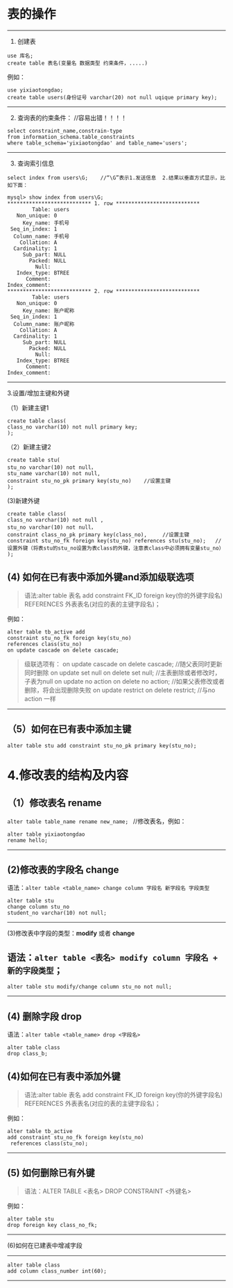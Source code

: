 # 表的操作

-------------------
1. 创建表

```
use 库名;
create table 表名(变量名 数据类型 约束条件，.....)
```
例如：

```
use yixiaotongdao;
create table users(身份证号 varchar(20) not null uqique primary key);
```
----------------------
2. 查询表的约束条件：           //容易出错！！！！

```
select constraint_name,constrain-type 
from information_schema.table_constraints 
where table_schema='yixiaotongdao' and table_name='users';
```
----------------------------

3. 查询索引信息
```
select index from users\G;    //“\G”表示1.发送信息  2.结果以垂直方式显示，比如下面：
```

```
mysql> show index from users\G;
*************************** 1. row ***************************
        Table: users
   Non_unique: 0
     Key_name: 手机号
 Seq_in_index: 1
  Column_name: 手机号
    Collation: A
  Cardinality: 1
     Sub_part: NULL
       Packed: NULL
         Null:
   Index_type: BTREE
      Comment:
Index_comment:
*************************** 2. row ***************************
        Table: users
   Non_unique: 0
     Key_name: 账户昵称
 Seq_in_index: 1
  Column_name: 账户昵称
    Collation: A
  Cardinality: 1
     Sub_part: NULL
       Packed: NULL
         Null:
   Index_type: BTREE
      Comment:
Index_comment:
```
--------------------------------------------------------------

3.设置/增加主键和外键


（1）新建主键1

```
create table class(
class_no varchar(10) not null primary key;
); 
```

（2）新建主键2

```
create table stu(
stu_no varchar(10) not null，
stu_name varchar(10) not null,
constraint stu_no_pk primary key(stu_no)    //设置主键
);
```


(3)新建外键

```
create table class(
class_no varchar(10) not null ,
stu_no varchar(10) not null，
constraint class_no_pk primary key(class_no),     //设置主键
constraint stu_no_fk foreign key(stu_no) references stu(stu_no);   //设置外键（将表stu的stu_no设置为表class的外键，注意表class中必须拥有变量stu_no）
); 
```

(4) 如何在已有表中添加外键and添加级联选项
--------------------------
> 语法:alter table 表名 add constraint FK_ID foreign key(你的外键字段名) REFERENCES 外表表名(对应的表的主键字段名)；

例如：

```
alter table tb_active add 
constraint stu_no_fk foreign key(stu_no) 
references class(stu_no) 
on update cascade on delete cascade;
```

> 级联选项有：
> on update cascade on delete cascade;  //随父表同时更新同时删除
> on update set null on delete set null; //主表删除或者修改时，子表为null
> on update no action on delete no action;  //如果父表修改或者删除，将会出现删除失败
> on update restrict on delete restrict;   //与no action 一样
--------------------------

（5）如何在已有表中添加主键
--------------------------

```
alter table stu add constraint stu_no_pk primary key(stu_no);
```



4.修改表的结构及内容
==============================

（1）修改表名  **rename**
------------------------

`alter table table_name rename new_name; `  //修改表名，例如：



```
alter table yixiaotongdao 
rename hello;
```
-------------------------

 (2)修改表的字段名  **change**
---------------------------
语法：`alter table <table_name> change column 字段名 新字段名 字段类型`

```
alter table stu 
change column stu_no 
student_no varchar(10) not null;
```
-----------------------------


 (3)修改表中字段的类型：**modify** 或者 **change**

语法：`alter table <表名> modify column 字段名 + 新的字段类型`；
----------------------------
```
alter table stu modify/change column stu_no not null;
```
----------------------------------



 (4) 删除字段 **drop**
-------------------------------
语法：`alter table <table_name> drop <字段名>`

```
alter table class
drop class_b;
```

 (4)如何在已有表中添加外键
------------------------------------

> 语法:alter table 表名 add constraint FK_ID foreign key(你的外键字段名) REFERENCES 外表表名(对应的表的主键字段名)；

例如：

```
alter table tb_active 
add constraint stu_no_fk foreign key(stu_no)
 references class(stu_no);
```
----------------------------------


 (5) 如何删除已有外键
---------------------------------


> 语法：ALTER TABLE <表名> DROP CONSTRAINT <外键名>

例如：

```
alter table stu 
drop foreign key class_no_fk;
```
---------------------------------


 (6)如何在已建表中增减字段


------------------------------
```
alter table class 
add column class_number int(60);
```

-----------------------------
